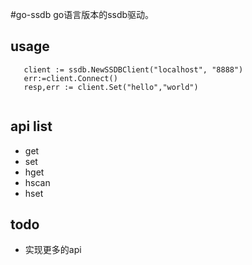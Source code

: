 #go-ssdb
 go语言版本的ssdb驱动。
 
## usage

```
   client := ssdb.NewSSDBClient("localhost", "8888")
   err:=client.Connect()
   resp,err := client.Set("hello","world")
   
```
## api list

 - get
 - set
 - hget
 - hscan
 - hset
 
## todo

 - 实现更多的api